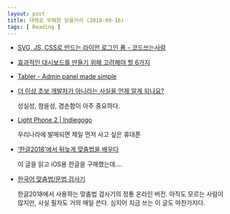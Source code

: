 ```yaml
---
layout: post
title: 대체로 무해한 읽을거리 (2018-09-16)
tags: [ Reading ]
---
```


- [SVG, JS, CSS로 만드는 라이언 로그인 폼 - 코드쓰는사람](https://taegon.kim/archives/9658)

  

- [효과적인 대시보드를 만들기 위해 고려해야 할 6가지](http://www.bloter.net/archives/311848)

  

- [Tabler - Admin panel made simple](https://tabler.github.io/)

  

- [더 이상 초보 개발자가 아니라는 사실을 언제 알게 되나요?](https://jhrogue.blogspot.com/2018/03/b.html)

  성실성, 참을성, 겸손함이 아주 중요하다.

- [Light Phone 2 | Indiegogo](https://www.indiegogo.com/projects/light-phone-2#/)

  우리나라에 발매되면 제일 먼저 사고 싶은 휴대폰

- [‘한글2018’에서 뒤늦게 맞춤법을 배우다](https://ppss.kr/archives/154458)

  이 글을 읽고 iOS용 한글을 구매했는데….

- [한국어 맞춤법/문법 검사기](http://speller.cs.pusan.ac.kr/)

  한글2018에서 사용하는 맞춤법 검사기의 정통 온라인 버전. 아직도 모르는 사람이 많지만, 사실 필자도 거의 매일 쓴다. 심지어 지금 쓰는 이 글도 마찬가지다.